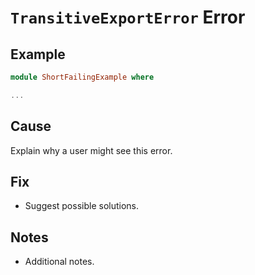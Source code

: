 # `TransitiveExportError` Error

## Example

```purescript
module ShortFailingExample where

...
```

## Cause

Explain why a user might see this error.

## Fix

- Suggest possible solutions.

## Notes

- Additional notes.
